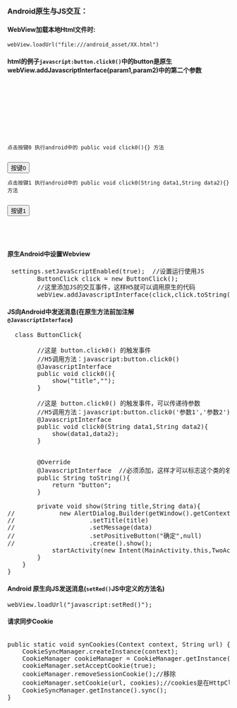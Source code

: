 ### Android原生与JS交互：

#### WebView加载本地Html文件时:
<code>webView.loadUrl("file:///android_asset/XX.html")</code>


#### html的例子<code>javascript:button.click0()</code>中的button是原生webView.addJavascriptInterface(param1,param2)中的第二个参数

<pre>
<!DOCTYPE html PUBLIC "-//W3C//DTD XHTML 1.0 Transitional//EN"
        "http://www.w3.org/TR/xhtml1/DTD/xhtml1-transitional.dtd">
<html xmlns="http://www.w3.org/1999/xhtml">
<head>
    <meta http-equiv="Content-Type" content="text/html; charset=utf-8"/>
    <title>这里是一个H5页面</title>
</head>

<body><code>
<p id="ptext">点击按键0 执行android中的 public void click0(){} 方法</p>
<Button id="buttonId0" class="buttonClass" onclick="javascript:button.click0()">按键0</Button>
<p>点击按键1 执行android中的 public void click0(String data1,String data2){}方法</p>
<Button id="buttonId1" class="buttonClass" onclick="javascript:button.click0('参数1','参数2')">按键1
</Button>

<script>
        function setRed(){
        //这个方法设置 id 为 ptext 的元素的背景色为红色
        var a = document.getElementById('ptext');
        a.style.backgroundColor="#F00";
    }
    function setColor(color,text){
        //这个方法设置 id 为 ptext 的元素的背景色为指定颜色
        //设置 id 为 ptext 的元素的内容为text
        var a = document.getElementById('ptext');
        a.style.backgroundColor=color;
        a.innerHTML = text;
    }

</script>
</body>
</code></pre>


#### 原生Android中设置Webview
<pre>
 settings.setJavaScriptEnabled(true);  //设置运行使用JS
        ButtonClick click = new ButtonClick();
        //这里添加JS的交互事件，这样H5就可以调用原生的代码
        webView.addJavascriptInterface(click,click.toString());
</pre>

#### JS向Android中发送消息(在原生方法前加注解<code> @JavascriptInterface</code>)
<pre>
  class ButtonClick{

        //这是 button.click0() 的触发事件
        //H5调用方法：javascript:button.click0()
        @JavascriptInterface
        public void click0(){
            show("title","");
        }

        //这是 button.click0() 的触发事件，可以传递待参数
        //H5调用方法：javascript:button.click0('参数1','参数2')
        @JavascriptInterface
        public void click0(String data1,String data2){
            show(data1,data2);
        }


        @Override
        @JavascriptInterface  //必须添加，这样才可以标志这个类的名称是 button
        public String toString(){
            return "button";
        }

        private void show(String title,String data){
//            new AlertDialog.Builder(getWindow().getContext())
//                    .setTitle(title)
//                    .setMessage(data)
//                    .setPositiveButton("确定",null)
//                    .create().show();
            startActivity(new Intent(MainActivity.this,TwoActivity.class));
        }
    }
}
</pre>

#### Android 原生向JS发送消息(<code>setRed()</code>JS中定义的方法名)

<pre>
webView.loadUrl("javascript:setRed()");
</pre>

#### 请求同步Cookie
<pre>
 
public static void synCookies(Context context, String url) {  
    CookieSyncManager.createInstance(context);  
    CookieManager cookieManager = CookieManager.getInstance();  
    cookieManager.setAcceptCookie(true);  
    cookieManager.removeSessionCookie();//移除  
    cookieManager.setCookie(url, cookies);//cookies是在HttpClient中获得的cookie  
    CookieSyncManager.getInstance().sync();  
}
</pre>
